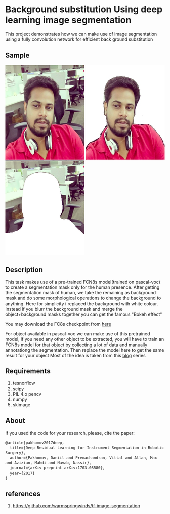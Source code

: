 # Background substitution Using deep learning image segmentation
This project demonstrates how we can make use of image segmentation using a fully convolution network for efficient back ground substitution

## Sample
![Example Results](ppp.png)
![Example Results](segmented.jpg)
![Example Results](background.png)

## Description

This task makes use of a pre-trained FCN8s model(trained on pascal-voc) to create a segmentation mask only for the human presence.
After getting the segmentation mask of human, we take the remaining as background mask and do some morphological operations to change the background to anything. Here for simplicity i replaced the background with white colour. Instead if you blurr the background mask and merge the object+background masks together you can get the famous "Bokeh effect"

You may download the FC8s checkpoint from [here](https://www.dropbox.com/s/7r6lnilgt78ljia/fcn_8s.tar.gz?dl=0)

For object available in pascal-voc we can make use of this pretrained model, if you need any other object to be extracted, you will have to train an FCN8s model for that object by collecting a lot of data and manually annotationg the segmentation. Then replace the model here to get the same result for your object
Most of the idea is taken from this [blog](http://warmspringwinds.github.io/tensorflow/tf-slim/2016/10/30/image-classification-and-segmentation-using-tensorflow-and-tf-slim/) series

## Requirements
1. tesnorflow
2. scipy
3. PIL
4.o pencv
5. numpy
6. skimage

## About
If you used the code for your research, please, cite the paper:

    @article{pakhomov2017deep,
      title={Deep Residual Learning for Instrument Segmentation in Robotic Surgery},
      author={Pakhomov, Daniil and Premachandran, Vittal and Allan, Max and Azizian, Mahdi and Navab, Nassir},
      journal={arXiv preprint arXiv:1703.08580},
      year={2017}
    }


## references
1. https://github.com/warmspringwinds/tf-image-segmentation
